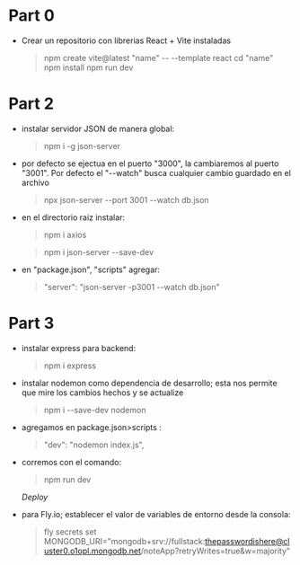 # Part 0

- Crear un repositorio con librerias React + Vite instaladas
  > npm create vite@latest "name" -- --template react
  > cd "name"
  > npm install
  > npm run dev

# Part 2

- instalar servidor JSON de manera global:

  > npm i -g json-server

- por defecto se ejectua en el puerto "3000", la cambiaremos al puerto "3001". Por defecto el "--watch" busca cualquier cambio guardado en el archivo

  > npx json-server --port 3001 --watch db.json

- en el directorio raiz instalar:

  > npm i axios

  > npm i json-server --save-dev

- en "package.json", "scripts" agregar:

  > "server": "json-server -p3001 --watch db.json"

# Part 3

- instalar express para backend:

  > npm i express

- instalar nodemon como dependencia de desarrollo; esta nos permite que mire los cambios hechos y se actualize

  > npm i --save-dev nodemon

- agregamos en package.json>scripts :

  > "dev": "nodemon index.js",

- corremos con el comando:

  > npm run dev

  _Deploy_

- para Fly.io; establecer el valor de variables de entorno desde la consola:

  > fly secrets set MONGODB_URI="mongodb+srv://fullstack:thepasswordishere@cluster0.o1opl.mongodb.net/noteApp?retryWrites=true&w=majority"
